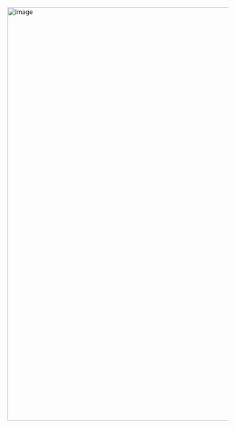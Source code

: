 <img width="1905" height="943" alt="image" src="https://github.com/user-attachments/assets/c3e814e1-2f76-4e3b-80a5-c7524874e378" />
